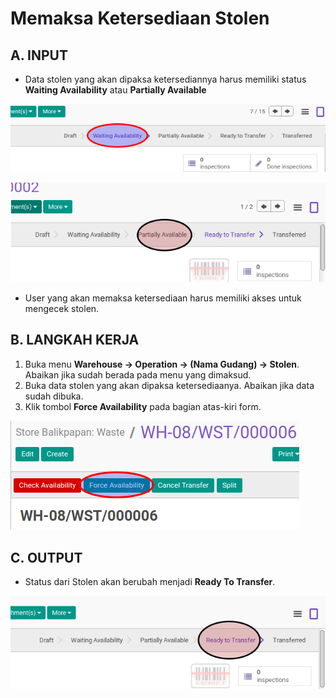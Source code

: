 # Memaksa Ketersediaan Stolen

## A. INPUT

* Data stolen yang akan dipaksa ketersediannya harus memiliki status **Waiting Availability** atau **Partially Available**

![](../../img/stolen/status-waiting.png)

![](../../img/stolen/status-partial.png)

* User yang akan memaksa ketersediaan harus memiliki akses untuk mengecek stolen.

## B. LANGKAH KERJA

1. Buka menu **Warehouse -> Operation -> (Nama Gudang) -> Stolen**. Abaikan jika sudah berada pada menu yang dimaksud.
2. Buka data stolen yang akan dipaksa ketersediaanya. Abaikan jika data sudah dibuka.
3. Klik tombol **Force Availability** pada bagian atas-kiri form.

![](../../img/stolen/tombol-force.png)

## C. OUTPUT

* Status dari Stolen akan berubah menjadi **Ready To Transfer**.

![](../../img/stolen/status-ready-to-transfer.png)
